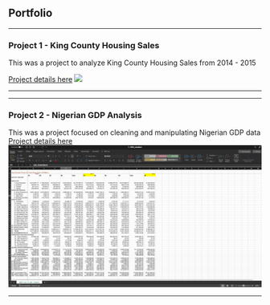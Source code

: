 ## Portfolio

---

### Project 1 - King County Housing Sales

This was a project to analyze King County Housing Sales from 2014 - 2015 

[Project details here](/project1.md)
<img src="images/1.png?raw=true"/>


---

 
---

### Project 2 - Nigerian GDP Analysis

This was a project focused on cleaning and manipulating  Nigerian GDP data
[Project details here](/project2.md)
<img src="images/excel1.png?raw=true"/>


---





